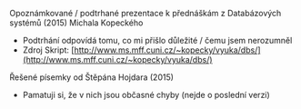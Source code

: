 Opoznámkované / podtrhané prezentace k přednáškám z Databázových systémů (2015) Michala Kopeckého
- Podtrhání odpovídá tomu, co mi přišlo důležité / čemu jsem nerozumněl
- Zdroj Skript: [http://www.ms.mff.cuni.cz/~kopecky/vyuka/dbs/](http://www.ms.mff.cuni.cz/~kopecky/vyuka/dbs/)

Řešené písemky od Štěpána Hojdara (2015)
- Pamatuji si, že v nich jsou občasné chyby (nejde o poslední verzi)